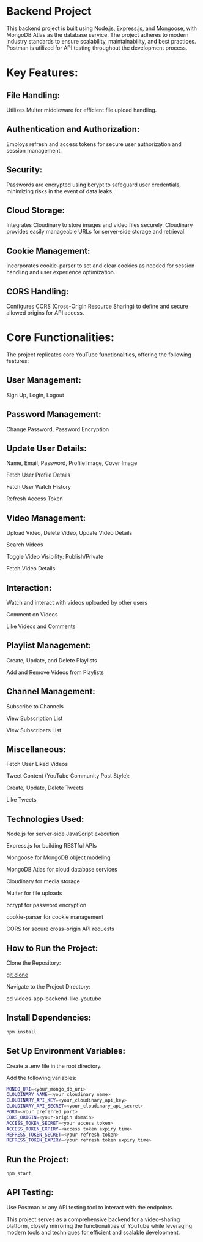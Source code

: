 # Backend Project

This backend project is built using Node.js, Express.js, and Mongoose, with MongoDB Atlas as the database service. The project adheres to modern industry standards to ensure scalability, maintainability, and best practices. Postman is utilized for API testing throughout the development process.

# Key Features:

## File Handling:

Utilizes Multer middleware for efficient file upload handling.

## Authentication and Authorization:

Employs refresh and access tokens for secure user authorization and session management.

## Security:

Passwords are encrypted using bcrypt to safeguard user credentials, minimizing risks in the event of data leaks.

## Cloud Storage:

Integrates Cloudinary to store images and video files securely. Cloudinary provides easily manageable URLs for server-side storage and retrieval.

## Cookie Management:

Incorporates cookie-parser to set and clear cookies as needed for session handling and user experience optimization.

## CORS Handling:

Configures CORS (Cross-Origin Resource Sharing) to define and secure allowed origins for API access.

# Core Functionalities:

The project replicates core YouTube functionalities, offering the following features:

## User Management:

Sign Up, Login, Logout

## Password Management: 

Change Password, Password Encryption

## Update User Details: 

Name, Email, Password, Profile Image, Cover Image

Fetch User Profile Details

Fetch User Watch History

Refresh Access Token

## Video Management:

Upload Video, Delete Video, Update Video Details

Search Videos

Toggle Video Visibility: Publish/Private

Fetch Video Details

## Interaction:

Watch and interact with videos uploaded by other users

Comment on Videos

Like Videos and Comments

## Playlist Management:

Create, Update, and Delete Playlists

Add and Remove Videos from Playlists

## Channel Management:

Subscribe to Channels

View Subscription List

View Subscribers List

## Miscellaneous:

Fetch User Liked Videos

Tweet Content (YouTube Community Post Style):

Create, Update, Delete Tweets

Like Tweets

## Technologies Used:

Node.js for server-side JavaScript execution

Express.js for building RESTful APIs

Mongoose for MongoDB object modeling

MongoDB Atlas for cloud database services

Cloudinary for media storage

Multer for file uploads

bcrypt for password encryption

cookie-parser for cookie management

CORS for secure cross-origin API requests

## How to Run the Project:

Clone the Repository:

[git clone](https://github.com/PushpendraJaat/videos-app-backend-like-youtube.git)

Navigate to the Project Directory:

cd videos-app-backend-like-youtube

## Install Dependencies:

```bash
npm install
```

## Set Up Environment Variables:

Create a .env file in the root directory.

Add the following variables:

```bash
MONGO_URI=<your_mongo_db_uri>
CLOUDINARY_NAME=<your_cloudinary_name>
CLOUDINARY_API_KEY=<your_cloudinary_api_key>
CLOUDINARY_API_SECRET=<your_cloudinary_api_secret>
PORT=<your_preferred_port>
CORS_ORIGIN=<your-origin domain>
ACCESS_TOKEN_SECRET=<your access token>
ACCESS_TOKEN_EXPIRY=<access token expiry time>
REFRESS_TOKEN_SECRET=<your refresh token>
REFRESS_TOKEN_EXPIRY=<your refresh token expiry time>
```

## Run the Project:

```bash
npm start
```

## API Testing:

Use Postman or any API testing tool to interact with the endpoints.

This project serves as a comprehensive backend for a video-sharing platform, closely mirroring the functionalities of YouTube while leveraging modern tools and techniques for efficient and scalable development.
